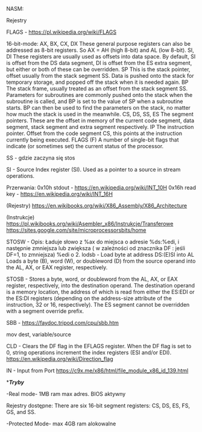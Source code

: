 NASM:

Rejestry

FLAGS - https://pl.wikipedia.org/wiki/FLAGS

16-bit-mode:
AX, BX, CX, DX
    These general purpose registers can also be addressed as 8-bit registers. So AX = AH (high 8-bit) and AL (low 8-bit).
SI, DI
    These registers are usually used as offsets into data space. By default, SI is offset from the DS data segment, DI is offset from the ES extra segment, but either or both of these can be overridden.
SP
    This is the stack pointer, offset usually from the stack segment SS. Data is pushed onto the stack for temporary storage, and popped off the stack when it is needed again.
BP
    The stack frame, usually treated as an offset from the stack segment SS. Parameters for subroutines are commonly pushed onto the stack when the subroutine is called, and BP is set to the value of SP when a subroutine starts. BP can then be used to find the parameters on the stack, no matter how much the stack is used in the meanwhile.
CS, DS, SS, ES
    The segment pointers. These are the offset in memory of the current code segment, data segment, stack segment and extra segment respectively.
IP
    The instruction pointer. Offset from the code segment CS, this points at the instruction currently being executed.
FLAGS (F)
    A number of single-bit flags that indicate (or sometimes set) the current status of the processor.


SS - gdzie zaczyna się stos

SI - Source Index register (SI). Used as a pointer to a source in stream operations.

Przerwania:
0x10h stdout -   https://en.wikipedia.org/wiki/INT_10H
0x16h read key - https://en.wikipedia.org/wiki/INT_16H

(Rejestry)
https://en.wikibooks.org/wiki/X86_Assembly/X86_Architecture




(Instrukcje)
https://pl.wikibooks.org/wiki/Asembler_x86/Instrukcje/Transferowe
https://sites.google.com/site/microprocessorsbits/home

STOSW - Opis: Ładuje słowo z %ax do miejsca o adresie %ds:%edi, i następnie zmniejsza lub zwiększa ( w zależności od znacznika DF : jeśli DF=1, to zmniejsza) %edi o 2. 
lodsb - 	Load byte at address DS:(E)SI into AL
		Loads a byte (B), word (W), or doubleword (D) from the source operand into the
		AL, AX, or EAX register, respectively.

STOSB - Stores a byte, word, or doubleword from the AL, AX, or EAX register, respectively, into the destination operand. The destination operand is a memory location, the address of which is read from either the ES:EDI or the ES:DI registers (depending on the address-size attribute of the instruction, 32 or 16, respectively). The ES segment cannot be overridden with a segment override prefix.

SBB - https://faydoc.tripod.com/cpu/sbb.htm

mov dest, variable/source

CLD - Clears the DF flag in the EFLAGS register. When the DF flag is set to 0, string operations increment the index registers (ESI and/or EDI). https://en.wikipedia.org/wiki/Direction_flag

IN - Input from Port https://c9x.me/x86/html/file_module_x86_id_139.html


********Tryby*******


-Real mode-
1MB ram max adres. BIOS aktywny


Rejestry dostępne:
There are six 16-bit segment registers: CS, DS, ES, FS, GS, and SS.



-Protected Mode-
max 4GB ram alokowalne